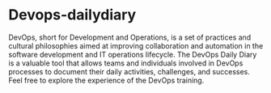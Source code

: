 # Devops-dailydiary
DevOps, short for Development and Operations, is a set of practices and cultural philosophies aimed at improving collaboration and automation in the software development and IT operations lifecycle. 
The DevOps Daily Diary is a valuable tool that allows teams and individuals involved in DevOps processes to document their daily activities, challenges, and successes.
Feel free to explore the experience of the DevOps training.
